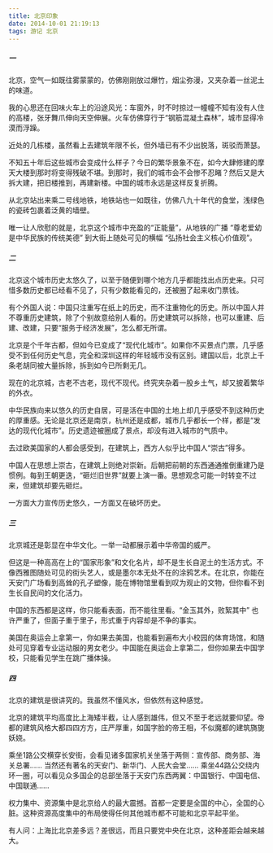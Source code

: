 ```yaml
---
title: 北京印象
date: 2014-10-01 21:19:13
tags: 游记 北京
---
```


##### 一

北京，空气一如既往雾蒙蒙的，仿佛刚刚放过爆竹，烟尘弥漫，又夹杂着一丝泥土的味道。

我的心思还在回味火车上的沿途风光：车窗外，时不时掠过一幢幢不知有没有人住的高楼，张牙舞爪伸向天空伸展。火车仿佛穿行于“钢筋混凝土森林”，城市显得冷漠而浮躁。

近处的几栋楼，虽然看上去建筑年限不长，但外墙已有不少出脱落，斑驳而萧瑟。

不知五十年后这些城市会变成什么样子？今日的繁华景象不在，如今大肆修建的摩天大楼到那时将变得残破不堪。到那时，我们的城市会不会惨不忍睹？然后又是大拆大建，把旧楼推到，再建新楼。中国的城市永远是这样反复折腾。

从北京站出来乘二号线地铁，地铁站也一如既往，仿佛八九十年代的食堂，浅绿色的瓷砖包裹着泛黄的墙壁。

唯一让人欣慰的就是，北京这个城市中充盈的“正能量”，从地铁的广播 “尊老爱幼是中华民族的传统美德” 到大街上随处可见的横幅 “弘扬社会主义核心价值观”。

##### 二

北京这个城市历史太悠久了，以至于随便到哪个地方几乎都能找出点历史来。只可惜多数历史都已经看不见了，只有少数能看见的，还被圈了起来收门票钱。

有个外国人说：中国只注重写在纸上的历史，而不注重物化的历史。所以中国人并不尊重历史建筑，除了个别故意给别人看的。历史建筑可以拆除，也可以重建、后建、改建，只要“服务于经济发展”，怎么都无所谓。

北京是个千年古都，但如今已变成了“现代化城市”。如果你不买景点门票，几乎感受不到任何历史气息，完全和深圳这样的年轻城市没有区别。建国以后，北京上千条老胡同被大量拆除，拆到如今已所剩无几。

现在的北京城，古老不古老，现代不现代。终究夹杂着一股乡土气，却又披着繁华的外衣。

中华民族向来以悠久的历史自居，可是活在中国的土地上却几乎感受不到这种历史的厚重感。无论是北京还是南京，杭州还是成都，城市几乎都长一个样，都是“发达的现代化城市”。历史遗迹被圈成了景点，却没有进入城市的气质中。

去过欧美国家的人都会感受到，在建筑上，西方人似乎比中国人“崇古”得多。

中国人在思想上崇古，在建筑上则绝对崇新。后朝把前朝的东西通通推倒重建乃是惯例。每到王朝更迭，“砸烂旧世界”就要上演一番。思想观念可能一时转变不过来，但建筑却要先砸烂。

一方面大力宣传历史悠久，一方面又在破坏历史。

##### 三

北京城还是彰显在中华文化。一举一动都展示着中华帝国的威严。

但这是一种高高在上的“国家形象”和文化名片，却不是生长自泥土的生活方式。不像西雅图随处可见的街头艺人，或是墨尔本无处不在的涂鸦艺术。在北京，你能在天安门广场看到高耸的孔子塑像，能在博物馆里看到叹为观止的文物，但你看不到生长自民间的文化活力。

中国的东西都是这样，你只能看表面，而不能往里看。“金玉其外，败絮其中” 也许严重了，但面子重于里子，形式重于内容却是不争的事实。

美国在奥运会上拿第一，你如果去美国，也能看到遍布大小校园的体育场馆，和随处可见穿着专业运动服的男女老少。中国能在奥运会上拿第二，但你如果去中国学校，只能看见学生在跳广播体操。

##### 四

北京的建筑是很讲究的。我虽然不懂风水，但依然有这种感觉。

北京的建筑平均高度比上海矮半截，让人感到雄伟，但又不至于老远就要仰望。帝都的建筑风格大都四四方方，庄严厚重，如国字脸的帝王相，不似魔都的建筑旖旎妖娆。

乘坐1路公交横穿长安街，会看见诸多国家机关坐落于两侧：宣传部、商务部、海关总署…… 当然还有著名的天安门、新华门、人民大会堂…… 乘坐44路公交绕内环一圈，可以看见众多国企的总部坐落于天安门东西两翼：中国银行、中国电信、中国联通……

权力集中、资源集中是北京给人的最大震撼。首都一定要是全国的中心，全国的心脏。这种资源高度集中的布局使得任何其他城市都不可能和北京平起平坐。

有人问：上海比北京差多远？差很远，而且只要党中央在北京，这种差距会越来越大。
